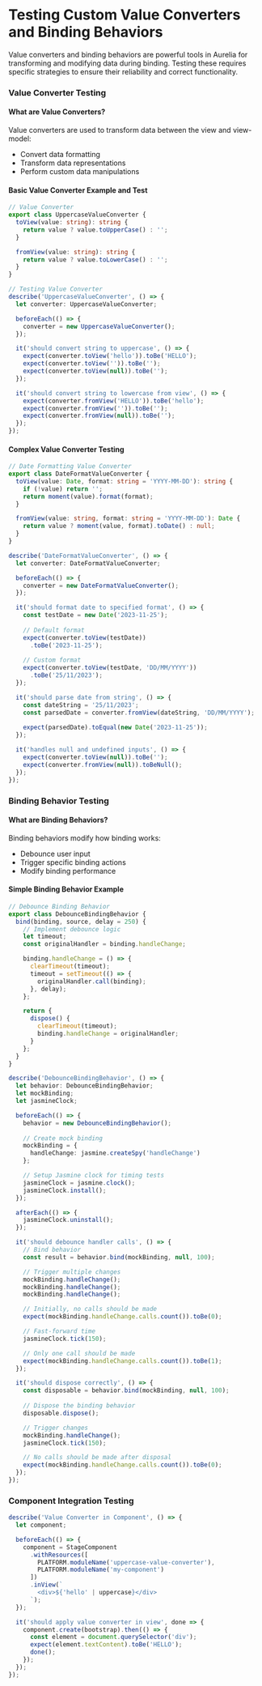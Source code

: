 # Testing Custom Value Converters and Binding Behaviors

Value converters and binding behaviors are powerful tools in Aurelia for transforming and modifying data during binding. Testing these requires specific strategies to ensure their reliability and correct functionality.

### Value Converter Testing

#### What are Value Converters?

Value converters are used to transform data between the view and view-model:

* Convert data formatting
* Transform data representations
* Perform custom data manipulations

#### Basic Value Converter Example and Test

```typescript
// Value Converter
export class UppercaseValueConverter {
  toView(value: string): string {
    return value ? value.toUpperCase() : '';
  }

  fromView(value: string): string {
    return value ? value.toLowerCase() : '';
  }
}

// Testing Value Converter
describe('UppercaseValueConverter', () => {
  let converter: UppercaseValueConverter;

  beforeEach(() => {
    converter = new UppercaseValueConverter();
  });

  it('should convert string to uppercase', () => {
    expect(converter.toView('hello')).toBe('HELLO');
    expect(converter.toView('')).toBe('');
    expect(converter.toView(null)).toBe('');
  });

  it('should convert string to lowercase from view', () => {
    expect(converter.fromView('HELLO')).toBe('hello');
    expect(converter.fromView('')).toBe('');
    expect(converter.fromView(null)).toBe('');
  });
});
```

#### Complex Value Converter Testing

```typescript
// Date Formatting Value Converter
export class DateFormatValueConverter {
  toView(value: Date, format: string = 'YYYY-MM-DD'): string {
    if (!value) return '';
    return moment(value).format(format);
  }

  fromView(value: string, format: string = 'YYYY-MM-DD'): Date {
    return value ? moment(value, format).toDate() : null;
  }
}

describe('DateFormatValueConverter', () => {
  let converter: DateFormatValueConverter;

  beforeEach(() => {
    converter = new DateFormatValueConverter();
  });

  it('should format date to specified format', () => {
    const testDate = new Date('2023-11-25');
    
    // Default format
    expect(converter.toView(testDate))
      .toBe('2023-11-25');
    
    // Custom format
    expect(converter.toView(testDate, 'DD/MM/YYYY'))
      .toBe('25/11/2023');
  });

  it('should parse date from string', () => {
    const dateString = '25/11/2023';
    const parsedDate = converter.fromView(dateString, 'DD/MM/YYYY');
    
    expect(parsedDate).toEqual(new Date('2023-11-25'));
  });

  it('handles null and undefined inputs', () => {
    expect(converter.toView(null)).toBe('');
    expect(converter.fromView(null)).toBeNull();
  });
});
```

### Binding Behavior Testing

#### What are Binding Behaviors?

Binding behaviors modify how binding works:

* Debounce user input
* Trigger specific binding actions
* Modify binding performance

#### Simple Binding Behavior Example

```typescript
// Debounce Binding Behavior
export class DebounceBindingBehavior {
  bind(binding, source, delay = 250) {
    // Implement debounce logic
    let timeout;
    const originalHandler = binding.handleChange;

    binding.handleChange = () => {
      clearTimeout(timeout);
      timeout = setTimeout(() => {
        originalHandler.call(binding);
      }, delay);
    };

    return {
      dispose() {
        clearTimeout(timeout);
        binding.handleChange = originalHandler;
      }
    };
  }
}

describe('DebounceBindingBehavior', () => {
  let behavior: DebounceBindingBehavior;
  let mockBinding;
  let jasmineClock;

  beforeEach(() => {
    behavior = new DebounceBindingBehavior();
    
    // Create mock binding
    mockBinding = {
      handleChange: jasmine.createSpy('handleChange')
    };

    // Setup Jasmine clock for timing tests
    jasmineClock = jasmine.clock();
    jasmineClock.install();
  });

  afterEach(() => {
    jasmineClock.uninstall();
  });

  it('should debounce handler calls', () => {
    // Bind behavior
    const result = behavior.bind(mockBinding, null, 100);

    // Trigger multiple changes
    mockBinding.handleChange();
    mockBinding.handleChange();
    mockBinding.handleChange();

    // Initially, no calls should be made
    expect(mockBinding.handleChange.calls.count()).toBe(0);

    // Fast-forward time
    jasmineClock.tick(150);

    // Only one call should be made
    expect(mockBinding.handleChange.calls.count()).toBe(1);
  });

  it('should dispose correctly', () => {
    const disposable = behavior.bind(mockBinding, null, 100);
    
    // Dispose the binding behavior
    disposable.dispose();

    // Trigger changes
    mockBinding.handleChange();
    jasmineClock.tick(150);

    // No calls should be made after disposal
    expect(mockBinding.handleChange.calls.count()).toBe(0);
  });
});
```

### Component Integration Testing

```typescript
describe('Value Converter in Component', () => {
  let component;

  beforeEach(() => {
    component = StageComponent
      .withResources([
        PLATFORM.moduleName('uppercase-value-converter'),
        PLATFORM.moduleName('my-component')
      ])
      .inView(`
        <div>${'hello' | uppercase}</div>
      `);
  });

  it('should apply value converter in view', done => {
    component.create(bootstrap).then(() => {
      const element = document.querySelector('div');
      expect(element.textContent).toBe('HELLO');
      done();
    });
  });
});
```

